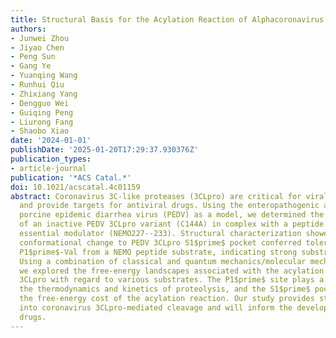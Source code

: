 ```yaml
---
title: Structural Basis for the Acylation Reaction of Alphacoronavirus 3C-like Protease
authors:
- Junwei Zhou
- Jiyao Chen
- Peng Sun
- Gang Ye
- Yuanqing Wang
- Runhui Qiu
- Zhixiang Yang
- Dengguo Wei
- Guiqing Peng
- Liurong Fang
- Shaobo Xiao
date: '2024-01-01'
publishDate: '2025-01-20T17:29:37.930376Z'
publication_types:
- article-journal
publication: '*ACS Catal.*'
doi: 10.1021/acscatal.4c01159
abstract: Coronavirus 3C-like proteases (3CLpro) are critical for viral replication
  and provide targets for antiviral drugs. Using the enteropathogenic alphacoronavirus
  porcine epidemic diarrhea virus (PEDV) as a model, we determined the crystal structure
  of an inactive PEDV 3CLpro variant (C144A) in complex with a peptide of NF-$ąppa$B
  essential modulator (NEMO227--233). Structural characterization showed that the
  conformational change to PEDV 3CLpro S1$prime$ pocket conferred tolerance for nonconventional
  P1$prime$-Val from a NEMO peptide substrate, indicating strong substrate accommodation.
  Using a combination of classical and quantum mechanics/molecular mechanics simulations,
  we explored the free-energy landscapes associated with the acylation step of PEDV
  3CLpro with regard to various substrates. The P1$prime$ site plays a key role in
  the thermodynamics and kinetics of proteolysis, and the S1$prime$ pocket might affect
  the free-energy cost of the acylation reaction. Our study provides structural insight
  into coronavirus 3CLpro-mediated cleavage and will inform the development of anti-coronavirus
  drugs.
---
```


